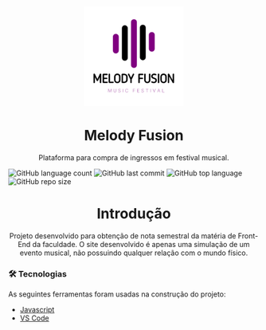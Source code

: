 <p align="center">
  <img width="200" src="imagens/melodyFusion-logo.png">
</p>
<h1 align="center">Melody Fusion</h1>
<p align="center">Plataforma para compra de ingressos em festival musical.</p>

![GitHub language count](https://img.shields.io/github/languages/count/TavinKG/melody-fusion?style=for-the-badge)
![GitHub last commit](https://img.shields.io/github/last-commit/TavinKG/melody-fusion?style=for-the-badge)
![GitHub top language](https://img.shields.io/github/languages/top/TavinKG/melody-fusion?style=for-the-badge)
![GitHub repo size](https://img.shields.io/github/repo-size/TavinKG/melody-fusion?style=for-the-badge)


<h1 align="center">Introdução</h1>
<p align="center">Projeto desenvolvido para obtenção de nota semestral da matéria de Front-End da faculdade. O site desenvolvido é apenas uma simulação de um evento musical, não possuindo qualquer relação com o mundo físico.</p>

### 🛠 Tecnologias

As seguintes ferramentas foram usadas na construção do projeto:

- [Javascript](<[https://expo.io/](https://developer.mozilla.org/en-US/docs/Web/JavaScript)>)
- [VS Code](<[https://nodejs.org/en/](https://code.visualstudio.com/)>)

